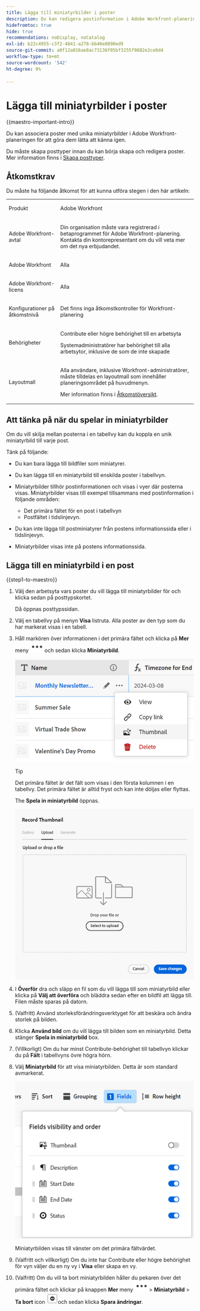 ```yaml
---
title: Lägga till miniatyrbilder i poster
description: Du kan redigera postinformation i Adobe Workfront-planeringen och associera varje post med enskilda miniatyrbilder för att göra dem lätta att känna igen.
hidefromtoc: true
hide: true
recommendations: noDisplay, noCatalog
exl-id: b22c4955-c3f2-4841-a278-bb40e8890ed9
source-git-commit: a0f12a016ae8ac73136f05bf3255f9882e2ce6d4
workflow-type: tm+mt
source-wordcount: '542'
ht-degree: 0%

---
```


<!--update the metadata with real information-->

# Lägga till miniatyrbilder i poster

{{maestro-important-intro}}

Du kan associera poster med unika miniatyrbilder i Adobe Workfront-planeringen för att göra dem lätta att känna igen.

Du måste skapa posttyper innan du kan börja skapa och redigera poster.
Mer information finns i [Skapa posttyper](../architecture/create-record-types.md).

## Åtkomstkrav

<!--************double-check permissions here - asking Isk and Lilit what permissions users need for adding thumbnails-->

Du måste ha följande åtkomst för att kunna utföra stegen i den här artikeln:

<table style="table-layout:auto">
 <col>
 </col>
 <col>
 </col>
 <tbody>
    <tr>
<tr>
<td>
   <p> Produkt</p> </td>
   <td>
   <p> Adobe Workfront</p> </td>
  </tr>  
 <td role="rowheader"><p>Adobe Workfront-avtal</p></td>
   <td>
<p>Din organisation måste vara registrerad i betaprogrammet för Adobe Workfront-planering. Kontakta din kontorepresentant om du vill veta mer om det nya erbjudandet. </p>
   </td>
  </tr>
  <tr>
   <td role="rowheader"><p>Adobe Workfront</p></td>
   <td>
<p>Alla</p>
   </td>
  </tr>
  <tr>
   <td role="rowheader"><p>Adobe Workfront-licens</p></td>
   <td>
   <p>Alla</p> 
  </td>
  </tr>

<tr>
   <td role="rowheader"><p>Konfigurationer på åtkomstnivå</p></td>
   <td> <p>Det finns inga åtkomstkontroller för Workfront-planering </p>  
</td>
  </tr>
<tr>
   <td role="rowheader"><p>Behörigheter</p></td>
   <td> <p>Contribute eller högre behörighet till en arbetsyta </p>  
   <p>Systemadministratörer har behörighet till alla arbetsytor, inklusive de som de inte skapade</p>
</td>
  </tr>
<tr>
   <td role="rowheader"><p>Layoutmall</p></td>
   <td>  <p>Alla användare, inklusive Workfront-administratörer, måste tilldelas en layoutmall som innehåller planeringsområdet på huvudmenyn. </p> <p>Mer information finns i <a href="/help/quicksilver/maestro/access/access-overview.md">Åtkomstöversikt</a>. </p>  
</td>
  </tr>

</tbody>
</table>

## Att tänka på när du spelar in miniatyrbilder

Om du vill skilja mellan posterna i en tabellvy kan du koppla en unik miniatyrbild till varje post.

Tänk på följande:

* Du kan bara lägga till bildfiler som miniatyrer.
  <!--above: when you know exactly what type of files are allowed, add the exact extensions above-->
* Du kan lägga till en miniatyrbild till enskilda poster i tabellvyn.
* Miniatyrbilder tillhör postinformationen och visas i vyer där posterna visas. Miniatyrbilder visas till exempel tillsammans med postinformation i följande områden:

   * Det primära fältet för en post i tabellvyn
   * Postfältet i tidslinjevyn.
* Du kan inte lägga till postminiatyrer från postens informationssida eller i tidslinjevyn.
* Miniatyrbilder visas inte på postens informationssida.

## Lägga till en miniatyrbild i en post

{{step1-to-maestro}}

1. Välj den arbetsyta vars poster du vill lägga till miniatyrbilder för och klicka sedan på posttypskortet.

   Då öppnas posttypssidan.
1. Välj en tabellvy på menyn **Visa** listruta. Alla poster av den typ som du har markerat visas i en tabell.
1. Håll markören över informationen i det primära fältet och klicka på **Mer** meny ![](assets/more-menu.png)och sedan klicka **Miniatyrbild**.

   ![](assets/record-more-menu-expanded.png)

   >[!TIP]
   >
   >   Det primära fältet är det fält som visas i den första kolumnen i en tabellvy. Det primära fältet är alltid fryst och kan inte döljas eller flyttas.

   The **Spela in miniatyrbild** öppnas.

   ![](assets/record-thumbnail-box-for-upload.png)

   <!--update screen shot with correct casing-->

1. I **Överför** dra och släpp en fil som du vill lägga till som miniatyrbild eller klicka på **Välj att överföra** och bläddra sedan efter en bildfil att lägga till. Filen måste sparas på datorn.
1. (Valfritt) Använd storleksförändringsverktyget för att beskära och ändra storlek på bilden.
1. Klicka **Använd bild** om du vill lägga till bilden som en miniatyrbild.
Detta stänger **Spela in miniatyrbild** box.
1. (Villkorligt) Om du har minst Contribute-behörighet till tabellvyn klickar du på **Fält** i tabellvyns övre högra hörn.
1. Välj **Miniatyrbild** för att visa miniatyrbilden. Detta är som standard avmarkerat.

   ![](assets/thumbnail-toggle-in-fields-menu-deselected.png)

   Miniatyrbilden visas till vänster om det primära fältvärdet.
1. (Valfritt och villkorligt) Om du inte har Contribute eller högre behörighet för vyn väljer du en ny vy i **Visa** eller skapa en vy.
1. (Valfritt) Om du vill ta bort miniatyrbilden håller du pekaren över det primära fältet och klickar på knappen **Mer** meny ![](assets/more-menu.png)> **Miniatyrbild** > **Ta bort** icon ![](assets/remove-image-icon.png)och sedan klicka **Spara ändringar**.
